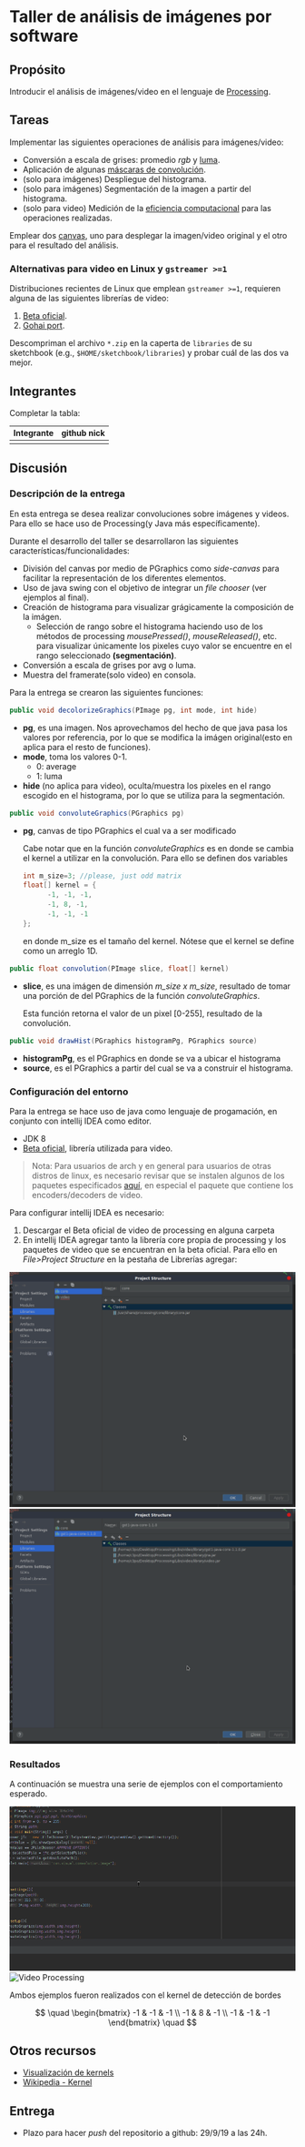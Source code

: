 # Taller de análisis de imágenes por software

## Propósito

Introducir el análisis de imágenes/video en el lenguaje de [Processing](https://processing.org/).

## Tareas

Implementar las siguientes operaciones de análisis para imágenes/video:

* Conversión a escala de grises: promedio _rgb_ y [luma](https://en.wikipedia.org/wiki/HSL_and_HSV#Disadvantages).
* Aplicación de algunas [máscaras de convolución](https://en.wikipedia.org/wiki/Kernel_(image_processing)).
* (solo para imágenes) Despliegue del histograma.
* (solo para imágenes) Segmentación de la imagen a partir del histograma.
* (solo para video) Medición de la [eficiencia computacional](https://processing.org/reference/frameRate.html) para las operaciones realizadas.

Emplear dos [canvas](https://processing.org/reference/PGraphics.html), uno para desplegar la imagen/video original y el otro para el resultado del análisis.

### Alternativas para video en Linux y `gstreamer >=1`

Distribuciones recientes de Linux que emplean `gstreamer >=1`, requieren alguna de las siguientes librerías de video:

1. [Beta oficial](https://github.com/processing/processing-video/releases).
2. [Gohai port](https://github.com/gohai/processing-video/releases/tag/v1.0.2).

Descompriman el archivo `*.zip` en la caperta de `libraries` de su sketchbook (e.g., `$HOME/sketchbook/libraries`) y probar cuál de las dos va mejor.

## Integrantes

Completar la tabla:

| Integrante | github nick |
|------------|-------------|
|            |             |

## Discusión

### Descripción de la entrega
En esta entrega se desea realizar convoluciones sobre imágenes y videos. Para ello se hace uso de Processing(y Java más específicamente).

Durante el desarrollo del taller se desarrollaron las siguientes características/funcionalidades:
* División del canvas por medio de PGraphics como *side-canvas* para facilitar la representación de los diferentes elementos.
* Uso de java swing con el objetivo de integrar un *file chooser* (ver ejemplos al final).
* Creación de histograma para visualizar grágicamente la composición de la imágen.
  * Selección de rango sobre el histograma haciendo uso de los métodos de processing *mousePressed()*, *mouseReleased()*, etc. para visualizar únicamente los pixeles cuyo valor se encuentre en el rango seleccionado **(segmentación)**.
* Conversión a escala de grises por avg o luma.
* Muestra del framerate(solo video) en consola.

Para la entrega se crearon las siguientes funciones:

```java
public void decolorizeGraphics(PImage pg, int mode, int hide)
```
* **pg**, es una imagen. Nos aprovechamos del hecho de que java pasa los valores por referencia, por lo que se modifica la imágen original(esto en aplica para el resto de funciones).
* **mode**, toma los valores 0-1.
  * 0: average
  * 1: luma
* **hide** (no aplica para video), oculta/muestra los pixeles en el rango escogido en el histograma, por lo que se utiliza para la segmentación.


```java
public void convoluteGraphics(PGraphics pg)
```
* **pg**, canvas de tipo PGraphics el cual va a ser modificado

  Cabe notar que en la función *convoluteGraphics* es en donde se cambia el kernel a utilizar en la convolución. Para ello se definen dos variables
  ```java
  int m_size=3; //please, just odd matrix
  float[] kernel = {
        -1, -1, -1,
        -1, 8, -1,
        -1, -1, -1
  };
  ```
  en donde m_size es el tamaño del kernel. Nótese que el kernel se define como un arreglo 1D.

```java
public float convolution(PImage slice, float[] kernel)
```
* **slice**, es una imágen de dimensión *m_size x m_size*, resultado de tomar una porción de del PGraphics de la función *convoluteGraphics*.
  
  Esta función retorna el valor de un pixel [0-255], resultado de la convolución.

```java
public void drawHist(PGraphics histogramPg, PGraphics source)
```
* **histogramPg**, es el PGraphics en donde se va a ubicar el histograma
* **source**, es el PGraphics a partir del cual se va a construir el histograma.



### Configuración del entorno
Para la entrega se hace uso de java como lenguaje de progamación, en conjunto con intellij IDEA como editor.

* JDK 8
* [Beta oficial](https://github.com/processing/processing-video/releases), librería utilizada para video.
> Nota: Para usuarios de arch y en general para usuarios de otras distros de linux, es necesario revisar que se instalen algunos de los paquetes especificados [aquí](https://wiki.archlinux.org/index.php/GStreamer), en especial el paquete que contiene los encoders/decoders de video.

Para configurar intellij IDEA es necesario:
1. Descargar el Beta oficial de video de processing en alguna carpeta
2. En intellij IDEA agregar tanto la librería core propia de processing y los paquetes de video que se encuentran en la beta oficial. Para ello en *File>Project Structure* en la pestaña de Librerías agregar:

![Processing Core Library](A.png)
![Processing Video Library](B.png)

### Resultados

A continuación se muestra una serie de ejemplos con el comportamiento esperado.

![Image processing](C.gif)
![Video Processing](D.gif)

Ambos ejemplos fueron realizados con el kernel de detección de bordes

$$
\quad
\begin{bmatrix}
-1 & -1 & -1 \\
-1 & 8 & -1 \\
-1 & -1 & -1
\end{bmatrix}
\quad
$$


## Otros recursos
* [Visualización de kernels](http://setosa.io/ev/image-kernels/)
* [Wikipedia - Kernel](https://en.wikipedia.org/wiki/Kernel_(image_processing))



## Entrega

* Plazo para hacer _push_ del repositorio a github: 29/9/19 a las 24h.
